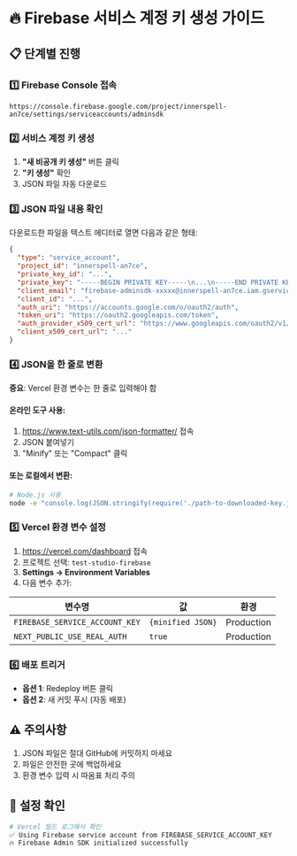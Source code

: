 # 🔥 Firebase 서비스 계정 키 생성 가이드

## 📋 단계별 진행

### 1️⃣ Firebase Console 접속
```
https://console.firebase.google.com/project/innerspell-an7ce/settings/serviceaccounts/adminsdk
```

### 2️⃣ 서비스 계정 키 생성
1. **"새 비공개 키 생성"** 버튼 클릭
2. **"키 생성"** 확인
3. JSON 파일 자동 다운로드

### 3️⃣ JSON 파일 내용 확인
다운로드한 파일을 텍스트 에디터로 열면 다음과 같은 형태:
```json
{
  "type": "service_account",
  "project_id": "innerspell-an7ce",
  "private_key_id": "...",
  "private_key": "-----BEGIN PRIVATE KEY-----\n...\n-----END PRIVATE KEY-----\n",
  "client_email": "firebase-adminsdk-xxxxx@innerspell-an7ce.iam.gserviceaccount.com",
  "client_id": "...",
  "auth_uri": "https://accounts.google.com/o/oauth2/auth",
  "token_uri": "https://oauth2.googleapis.com/token",
  "auth_provider_x509_cert_url": "https://www.googleapis.com/oauth2/v1/certs",
  "client_x509_cert_url": "..."
}
```

### 4️⃣ JSON을 한 줄로 변환
**중요**: Vercel 환경 변수는 한 줄로 입력해야 함

#### 온라인 도구 사용:
1. https://www.text-utils.com/json-formatter/ 접속
2. JSON 붙여넣기
3. "Minify" 또는 "Compact" 클릭

#### 또는 로컬에서 변환:
```bash
# Node.js 사용
node -e "console.log(JSON.stringify(require('./path-to-downloaded-key.json')))"
```

### 5️⃣ Vercel 환경 변수 설정
1. https://vercel.com/dashboard 접속
2. 프로젝트 선택: `test-studio-firebase`
3. **Settings → Environment Variables**
4. 다음 변수 추가:

| 변수명 | 값 | 환경 |
|--------|-----|------|
| `FIREBASE_SERVICE_ACCOUNT_KEY` | `{minified JSON}` | Production |
| `NEXT_PUBLIC_USE_REAL_AUTH` | `true` | Production |

### 6️⃣ 배포 트리거
- **옵션 1**: Redeploy 버튼 클릭
- **옵션 2**: 새 커밋 푸시 (자동 배포)

## ⚠️ 주의사항
1. JSON 파일은 절대 GitHub에 커밋하지 마세요
2. 파일은 안전한 곳에 백업하세요
3. 환경 변수 입력 시 따옴표 처리 주의

## 🧪 설정 확인
```bash
# Vercel 빌드 로그에서 확인
✅ Using Firebase service account from FIREBASE_SERVICE_ACCOUNT_KEY
🔥 Firebase Admin SDK initialized successfully
```